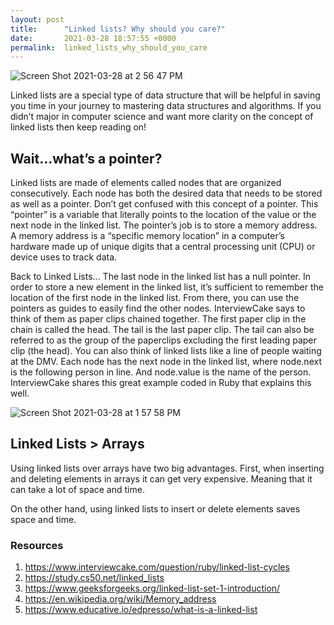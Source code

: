```yaml
---
layout: post
title:      "Linked lists? Why should you care?"
date:       2021-03-28 18:57:55 +0000
permalink:  linked_lists_why_should_you_care
---
```



![Screen Shot 2021-03-28 at 2 56 47 PM](https://user-images.githubusercontent.com/61069416/112764293-d89e6f80-8fd5-11eb-818c-85bea5757fb6.png)

Linked lists are a special type of data structure that will be helpful in saving you time in your journey to mastering data structures and algorithms. If you didn’t major in computer science and want more clarity on the concept of linked lists then keep reading on!


## Wait...what’s a pointer?
Linked lists are made of elements called nodes that are organized consecutively. Each node has both the desired data that needs to be stored as well as a pointer. Don’t get confused with this concept of a pointer. This “pointer” is a variable that literally points to the location of the value or the next node in the linked list. The pointer’s job is to store a memory address. A memory address is a “specific memory location” in a computer’s hardware made up of unique digits that a central processing unit (CPU) or device uses to track data.

Back to Linked Lists...
 The last node in the linked list has a null pointer. In order to store a new element in the linked list, it’s sufficient to remember the location of the first node in the linked list. From there, you can use the pointers as guides to easily find the other nodes. InterviewCake says to think of them as paper clips chained together. The first paper clip in the chain is called the head. The tail is the last paper clip. The tail can also be referred to as the group of the paperclips excluding the first leading paper clip (the head). You can also think of linked lists like a line of people waiting at the DMV. Each node has the next node in the linked list, where node.next is the following person in line. And node.value is the name of the person. InterviewCake shares this great example coded in Ruby that explains this well. 


![Screen Shot 2021-03-28 at 1 57 58 PM](https://user-images.githubusercontent.com/61069416/112764055-f0c1bf00-8fd4-11eb-8d59-0a4fa1f50a8d.png)

## Linked Lists > Arrays

Using linked lists over arrays have two big advantages. First, when inserting and deleting elements in arrays it can get very expensive. Meaning that it can take a lot of space and time. 

On the other hand, using linked lists to insert or delete elements saves space and time.

### Resources

1. https://www.interviewcake.com/question/ruby/linked-list-cycles
2. https://study.cs50.net/linked_lists
3. https://www.geeksforgeeks.org/linked-list-set-1-introduction/
4. https://en.wikipedia.org/wiki/Memory_address
5. https://www.educative.io/edpresso/what-is-a-linked-list

 




